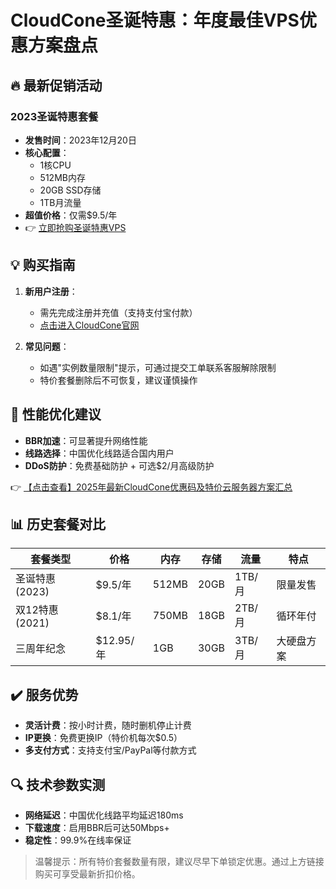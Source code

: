 # CloudCone圣诞特惠：年度最佳VPS优惠方案盘点

## 🔥 最新促销活动

### 2023圣诞特惠套餐
- **发售时间**：2023年12月20日
- **核心配置**：
  - 1核CPU
  - 512MB内存
  - 20GB SSD存储
  - 1TB月流量
- **超值价格**：仅需$9.5/年
- 👉 [立即抢购圣诞特惠VPS](https://bit.ly/Cloudcone)

## 💡 购买指南
1. **新用户注册**：
   - 需先完成注册并充值（支持支付宝付款）
   - [点击进入CloudCone官网](https://bit.ly/Cloudcone)

2. **常见问题**：
   - 如遇"实例数量限制"提示，可通过提交工单联系客服解除限制
   - 特价套餐删除后不可恢复，建议谨慎操作

## 🚀 性能优化建议
- **BBR加速**：可显著提升网络性能
- **线路选择**：中国优化线路适合国内用户
- **DDoS防护**：免费基础防护 + 可选$2/月高级防护

👉 [【点击查看】2025年最新CloudCone优惠码及特价云服务器方案汇总](https://bit.ly/Cloudcone)

## 📊 历史套餐对比
| 套餐类型       | 价格    | 内存  | 存储  | 流量   | 特点               |
|----------------|---------|-------|-------|--------|--------------------|
| 圣诞特惠(2023) | $9.5/年 | 512MB | 20GB  | 1TB/月 | 限量发售           |
| 双12特惠(2021) | $8.1/年 | 750MB | 18GB  | 2TB/月 | 循环年付           |
| 三周年纪念     | $12.95/年 | 1GB  | 30GB  | 3TB/月 | 大硬盘方案         |

## ✔️ 服务优势
- **灵活计费**：按小时计费，随时删机停止计费
- **IP更换**：免费更换IP（特价机每次$0.5）
- **多支付方式**：支持支付宝/PayPal等付款方式

## 🔍 技术参数实测
- **网络延迟**：中国优化线路平均延迟180ms
- **下载速度**：启用BBR后可达50Mbps+
- **稳定性**：99.9%在线率保证

> 温馨提示：所有特价套餐数量有限，建议尽早下单锁定优惠。通过上方链接购买可享受最新折扣价格。